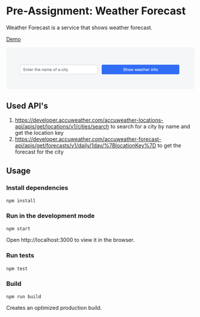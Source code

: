 # Pre-Assignment: Weather Forecast
Weather Forecast is a service that shows weather forecast. 

[Demo](https://integrify-weather-makhova.netlify.app/)

![screenshot](screenshot.png)

## Used API's
1. https://developer.accuweather.com/accuweather-locations-api/apis/get/locations/v1/cities/search 
to search for a city by name and get the location key
2. https://developer.accuweather.com/accuweather-forecast-api/apis/get/forecasts/v1/daily/1day/%7BlocationKey%7D 
to get the forecast for the city

## Usage

### Install dependencies

```
npm install
```

### Run in the development mode
```
npm start
```
Open http://localhost:3000 to view it in the browser.

### Run tests
```
npm test
```

### Build
```
npm run build
```

Creates an optimized production build.
